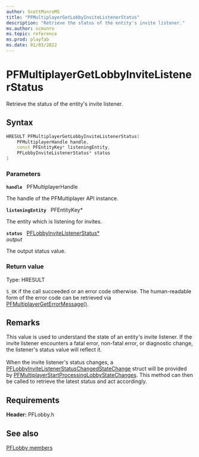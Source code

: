 ```yaml
---
author: ScottMunroMS
title: "PFMultiplayerGetLobbyInviteListenerStatus"
description: "Retrieve the status of the entity's invite listener."
ms.author: scmunro
ms.topic: reference
ms.prod: playfab
ms.date: 01/03/2022
---
```


# PFMultiplayerGetLobbyInviteListenerStatus  

Retrieve the status of the entity's invite listener.  

## Syntax  
  
```cpp
HRESULT PFMultiplayerGetLobbyInviteListenerStatus(  
    PFMultiplayerHandle handle,  
    const PFEntityKey* listeningEntity,  
    PFLobbyInviteListenerStatus* status  
)  
```  
  
### Parameters  
  
**`handle`** &nbsp; PFMultiplayerHandle  
  
The handle of the PFMultiplayer API instance.  
  
**`listeningEntity`** &nbsp; PFEntityKey*  
  
The entity which is listening for invites.  
  
**`status`** &nbsp; [PFLobbyInviteListenerStatus*](../enums/pflobbyinvitelistenerstatus.md)  
*output*  
  
The output status value.  
  
  
### Return value
Type: HRESULT
  
```S_OK``` if the call succeeded or an error code otherwise. The human-readable form of the error code can be retrieved via [PFMultiplayerGetErrorMessage()](../../pfmultiplayer/functions/pfmultiplayergeterrormessage.md).
  
## Remarks  
  
This value is used to understand the state of an entity's invite listener. If the invite listener encounters a fatal error, non-fatal error, or diagnostic change, the listener's status value will reflect it. <br /><br /> When the invite listener's status changes, a [PFLobbyInviteListenerStatusChangedStateChange](../structs/pflobbyinvitelistenerstatuschangedstatechange.md) struct will be provided by [PFMultiplayerStartProcessingLobbyStateChanges](pfmultiplayerstartprocessinglobbystatechanges.md). This method can then be called to retrieve the latest status and act accordingly.
  
## Requirements  
  
**Header:** PFLobby.h
  
## See also  
[PFLobby members](../pflobby_members.md)  

  
  
